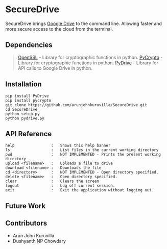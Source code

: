# SecureDrive

SecureDrive brings [Google Drive](https://www.google.com/drive/) to the command line. Allowing faster and more secure access to the cloud from the terminal. 


## Dependencies

> [OpenSSL](https://www.openssl.org/) - Library for cryptographic functions in python.
> [PyCrypto](https://www.dlitz.net/software/pycrypto/) - Library for cryptographic functions in python.
> [PyDrive](https://pythonhosted.org/PyDrive/) - Library for API calls to Google Drive in python.

## Installation
```
pip install PyDrive
pip install pycrypto
git clone https://github.com/arunjohnkuruvilla/SecureDrive.git
cd SecureDrive
python setup.py
python pydrive.py 
```

## API Reference
```
help				:	Shows this help banner
ls					:	List files in the current working directory
pwd					:	NOT IMPLEMENTED - Prints the present working directory
upload <filename>	: 	Uploads a file to drive
download <filename> :	Downloads the file
cd <directory>		:	NOT IMPLEMENTED - Open directory specified.	
delete <filename>	:	Open directory specified.
clear				:	Clears the screen
logout				:	Log off current session.
exit				:	Exit the application without logging out.
```
## Future Work


## Contributors

* Arun John Kuruvilla
* Dushyanth NP Chowdary
